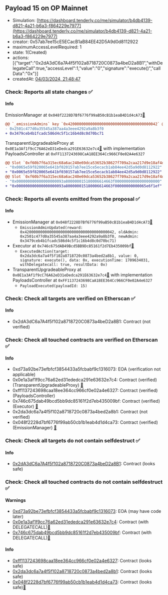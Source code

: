 ## Payload 15 on OP Mainnet

- Simulation: [https://dashboard.tenderly.co/me/simulator/b4db4139-d821-4a21-b6a3-f864229e7977](https://dashboard.tenderly.co/me/simulator/b4db4139-d821-4a21-b6a3-f864229e7977)
- creator: 0x57ab7ee15cE5ECacB1aB84EE42D5A9d0d8112922
- maximumAccessLevelRequired: 1
- state: 1(Created)
- actions: [{"target":"0x2dA3dC6a7A4f5f102a8718720C0873a4beD2a8B1","withDelegateCall":true,"accessLevel":1,"value":"0","signature":"execute()","callData":"0x"}]
- createdAt: [04/03/2024, 21:48:47](https://optimistic.etherscan.io/tx/0x8c21beae8904fdcb874b01a6eeeb0a574e2f4a9b8f9b704d1ab2180cde4f089c)

### Check: Reports all state changes :white_check_mark:

#### Info


EmissionManager at `0x048f2228D7Bf6776f99aB50cB1b1eaB4D1d4cA73`[:ghost:](https://github.com/bgd-labs/aave-address-book "AaveV3Optimism.EMISSION_MANAGER")
```diff
@@ `_emissionAdmins` key `0x4200000000000000000000000000000000000042` @@
- 0x2501c477d0a35545a387aa4a3eee4292a9a8b3f0
+ 0x3479ceb4b1fcadc586d4c5f1c16b4d8c0d70bc71

```

TransparentUpgradeableProxy at `0x0E1a3Af1f9cC76A62eD31eDedca291E63632e7c4`[:ghost:](https://github.com/bgd-labs/aave-address-book "GovernanceV3Optimism.PAYLOADS_CONTROLLER") with implementation PayloadsController at `0xFF1137243698CaA18EE364Cc966CF0e02A4e6327`
```diff
@@ Slot `0xf60b7f6a315ec68a6ac240e69dca53652b38627f709a2caa217d9e18af4d7a60` @@
- "0x0065e59f820065e641bf020157ab7ee15ce5ecacb1ab84ee42d5a9d0d8112922"
+ "0x0065e59f820065e641bf030157ab7ee15ce5ecacb1ab84ee42d5a9d0d8112922"
@@ Slot `0xf60b7f6a315ec68a6ac240e69dca53652b38627f709a2caa217d9e18af4d7a61` @@
- "0x000000000000000000093a800000015180006614663f00000000000000000000"
+ "0x000000000000000000093a800000015180006614663f00000000000065e6f1ef"
```


### Check: Reports all events emitted from the proposal :white_check_mark:

#### Info

- EmissionManager at `0x048f2228D7Bf6776f99aB50cB1b1eaB4D1d4cA73`[:ghost:](https://github.com/bgd-labs/aave-address-book "AaveV3Optimism.EMISSION_MANAGER")
  - `EmissionAdminUpdated(reward: 0x4200000000000000000000000000000000000042, oldAdmin: 0x2501c477d0a35545a387aa4a3eee4292a9a8b3f0, newAdmin: 0x3479ceb4b1fcadc586d4c5f1c16b4d8c0d70bc71)`
- Executor at `0x746c675dAB49Bcd5BB9Dc85161f2d7Eb435009bf`[:ghost:](https://github.com/bgd-labs/aave-address-book "AaveV3Optimism.ACL_ADMIN, GovernanceV3Optimism.EXECUTOR_LVL_1")
  - `ExecutedAction(target: 0x2da3dc6a7a4f5f102a8718720c0873a4bed2a8b1, value: 0, signature: execute(), data: 0x, executionTime: 1709634031, withDelegatecall: true, resultData: 0x)`
- TransparentUpgradeableProxy at `0x0E1a3Af1f9cC76A62eD31eDedca291E63632e7c4`[:ghost:](https://github.com/bgd-labs/aave-address-book "GovernanceV3Optimism.PAYLOADS_CONTROLLER") with implementation PayloadsController at `0xFF1137243698CaA18EE364Cc966CF0e02A4e6327`
  - `PayloadExecuted(payloadId: 15)`

### Check: Check all targets are verified on Etherscan :white_check_mark:

#### Info

- 0x2dA3dC6a7A4f5f102a8718720C0873a4beD2a8B1: Contract (not verified) 

### Check: Check all touched contracts are verified on Etherscan :white_check_mark:

#### Info

- 0xd73a92be73efbfcf3854433a5fcbabf9c1316073: EOA (verification not applicable)
- 0x0e1a3af1f9cc76a62ed31ededca291e63632e7c4: Contract (verified) (TransparentUpgradeableProxy) [:ghost:](https://github.com/bgd-labs/aave-address-book "GovernanceV3Optimism.PAYLOADS_CONTROLLER")
- 0xff1137243698caa18ee364cc966cf0e02a4e6327: Contract (verified) (PayloadsController) 
- 0x746c675dab49bcd5bb9dc85161f2d7eb435009bf: Contract (verified) (Executor) [:ghost:](https://github.com/bgd-labs/aave-address-book "AaveV3Optimism.ACL_ADMIN, GovernanceV3Optimism.EXECUTOR_LVL_1")
- 0x2da3dc6a7a4f5f102a8718720c0873a4bed2a8b1: Contract (not verified) 
- 0x048f2228d7bf6776f99ab50cb1b1eab4d1d4ca73: Contract (verified) (EmissionManager) [:ghost:](https://github.com/bgd-labs/aave-address-book "AaveV3Optimism.EMISSION_MANAGER")

### Check: Check all targets do not contain selfdestruct :white_check_mark:

#### Info

- [0x2dA3dC6a7A4f5f102a8718720C0873a4beD2a8B1](https://optimistic.etherscan.io/address/0x2dA3dC6a7A4f5f102a8718720C0873a4beD2a8B1): Contract (looks safe)

### Check: Check all touched contracts do not contain selfdestruct :white_check_mark:

#### Warnings

- [0xd73a92be73efbfcf3854433a5fcbabf9c1316073](https://optimistic.etherscan.io/address/0xd73a92be73efbfcf3854433a5fcbabf9c1316073): EOA (may have code later)
- [0x0e1a3af1f9cc76a62ed31ededca291e63632e7c4](https://optimistic.etherscan.io/address/0x0e1a3af1f9cc76a62ed31ededca291e63632e7c4): Contract (with DELEGATECALL)[:ghost:](https://github.com/bgd-labs/aave-address-book "GovernanceV3Optimism.PAYLOADS_CONTROLLER")
- [0x746c675dab49bcd5bb9dc85161f2d7eb435009bf](https://optimistic.etherscan.io/address/0x746c675dab49bcd5bb9dc85161f2d7eb435009bf): Contract (with DELEGATECALL)[:ghost:](https://github.com/bgd-labs/aave-address-book "AaveV3Optimism.ACL_ADMIN, GovernanceV3Optimism.EXECUTOR_LVL_1")

#### Info

- [0xff1137243698caa18ee364cc966cf0e02a4e6327](https://optimistic.etherscan.io/address/0xff1137243698caa18ee364cc966cf0e02a4e6327): Contract (looks safe)
- [0x2da3dc6a7a4f5f102a8718720c0873a4bed2a8b1](https://optimistic.etherscan.io/address/0x2da3dc6a7a4f5f102a8718720c0873a4bed2a8b1): Contract (looks safe)
- [0x048f2228d7bf6776f99ab50cb1b1eab4d1d4ca73](https://optimistic.etherscan.io/address/0x048f2228d7bf6776f99ab50cb1b1eab4d1d4ca73): Contract (looks safe)[:ghost:](https://github.com/bgd-labs/aave-address-book "AaveV3Optimism.EMISSION_MANAGER")

